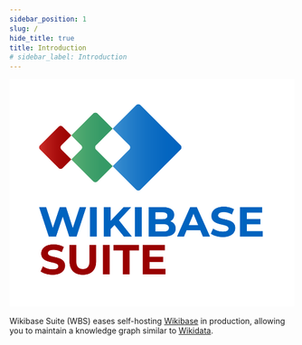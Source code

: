 ```yaml
---
sidebar_position: 1
slug: /
hide_title: true
title: Introduction
# sidebar_label: Introduction
---
```


![](./Wikibase_Suite_RGB.svg)

Wikibase Suite (WBS) eases self-hosting [Wikibase](https://wikiba.se) in production, allowing you to maintain a knowledge graph similar to [Wikidata](https://www.wikidata.org/wiki/Wikidata:Main_Page).

